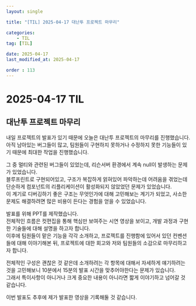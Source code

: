 ```yaml
---
layout: single

title: "[TIL] 2025-04-17 대난투 프로젝트 마무리"

categories:
    - TIL
tag: [TIL]

date: 2025-04-17
last_modified_at: 2025-04-17

order : 113
---
```


# 2025-04-17 TIL

## 대난투 프로젝트 마무리

내일 프로젝트의 발표가 있기 때문에 오늘은 대난투 프로젝트의 마무리를 진행했습니다.  
아직 남아있는 버그들이 많고, 팀원들이 구현하지 못하거나 수정하지 못한 기능들이 있기 때문에 최대한 작업을 진행했습니다.

그 중 멀티와 관련된 버그들이 있었는데, 리슨서버 환경에서 계속 null이 발생하는 문제가 있었습니다.  
블루프린트로 구현되어있고, 구조가 복잡하게 얽혀있어 파악하는데 어려움을 겪었는데 단순하게 컴포넌트의 리플리케이션이 활성화되지 않았었던 문제가 있었습니다.  
이 계기로 디버깅하기 좋은 구조는 무엇인가에 대해 고민해보는 계기가 되었고, 사소한 문제도 해결하려면 많은 비용이 든다는 경험을 얻을 수 있었습니다.

발표를 위해 PPT를 제작했습니다.  
전체적인 흐름은 컷편집을 통해 핵심만 보여주는 시연 영상을 보이고, 개발 과정과 구현한 기술들에 대해 설명을 하고자 합니다.  
이후에 팀원들이 맡은 기능을 각각 소개하고, 프로젝트를 진행함에 있어서 있던 컨벤션들에 대해 이야기해본 뒤, 프로젝트에 대한 회고와 저와 팀원들의 소감으로 마무리하고자 합니다.

전체적인 구성은 괜찮은 것 같은데 소개하려는 각 항목에 대해서 자세하게 얘기하려는 것을 고민해보니 10분에서 15분의 발표 시간을 맞추어야한다는 문제가 있습니다.  
그래서 특이사항이 아니거나 크게 중요한 내용이 아니라면 짧게 이야기하고 넘어갈 것 같습니다.

이번 발표도 추후에 제가 발표한 영상을 기록해둘 것 같습니다.